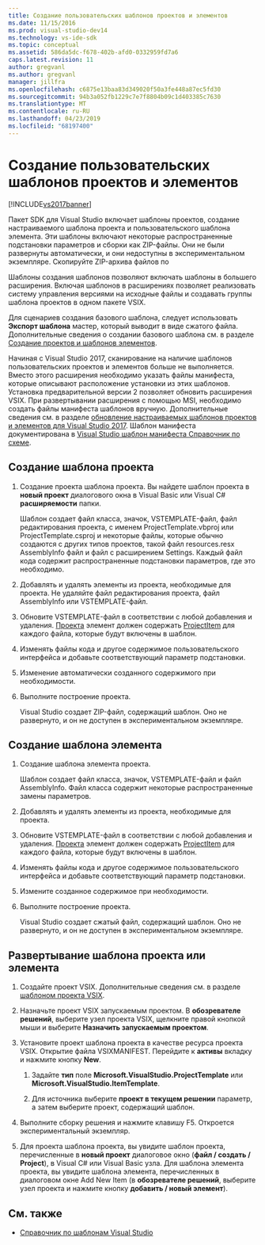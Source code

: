 ```yaml
---
title: Создание пользовательских шаблонов проектов и элементов
ms.date: 11/15/2016
ms.prod: visual-studio-dev14
ms.technology: vs-ide-sdk
ms.topic: conceptual
ms.assetid: 586da5dc-f678-402b-afd0-0332959fd7a6
caps.latest.revision: 11
author: gregvanl
ms.author: gregvanl
manager: jillfra
ms.openlocfilehash: c6875e13baa83d349020f50a3fe448a87ec5fd30
ms.sourcegitcommit: 94b3a052fb1229c7e7f8804b09c1d403385c7630
ms.translationtype: MT
ms.contentlocale: ru-RU
ms.lasthandoff: 04/23/2019
ms.locfileid: "68197400"
---
```

# <a name="creating-custom-project-and-item-templates"></a>Создание пользовательских шаблонов проектов и элементов
[!INCLUDE[vs2017banner](../includes/vs2017banner.md)]

Пакет SDK для Visual Studio включает шаблоны проектов, создание настраиваемого шаблона проекта и пользовательского шаблона элемента. Эти шаблоны включают некоторые распространенные подстановки параметров и сборки как ZIP-файлы. Они не были развернуты автоматически, и они недоступны в экспериментальном экземпляре. Скопируйте ZIP-архива файлов по

Шаблоны создания шаблонов позволяют включать шаблоны в большего расширения. Включая шаблонов в расширениях позволяет реализовать систему управления версиями на исходные файлы и создавать группы шаблона проектов в одном пакете VSIX.

Для сценариев создания базового шаблона, следует использовать **Экспорт шаблона** мастер, который выводит в виде сжатого файла. Дополнительные сведения о создании базового шаблона см. в разделе [Создание проектов и шаблонов элементов](../ide/creating-project-and-item-templates.md).

Начиная с Visual Studio 2017, сканирование на наличие шаблонов пользовательских проектов и элементов больше не выполняется. Вместо этого расширения необходимо указать файлы манифеста, которые описывают расположение установки из этих шаблонов. Установка предварительной версии 2 позволяет обновить расширения VSIX. При развертывании расширения с помощью MSI, необходимо создать файлы манифеста шаблонов вручную. Дополнительные сведения см. в разделе [обновление настраиваемых шаблонов проектов и элементов для Visual Studio 2017](/visualstudio/extensibility/upgrading-custom-project-and-item-templates-for-visual-studio-2017?view=vs-2015). Шаблон манифеста документирована в [Visual Studio шаблон манифеста Справочник по схеме](/visualstudio/extensibility/visual-studio-template-manifest-schema-reference).

## <a name="create-a-project-template"></a>Создание шаблона проекта

1. Создание проекта шаблона проекта. Вы найдете шаблон проекта в **новый проект** диалогового окна в Visual Basic или Visual C# **расширяемости** папки.

     Шаблон создает файл класса, значок, VSTEMPLATE-файл, файл редактирования проекта, с именем ProjectTemplate.vbproj или ProjectTemplate.csproj и некоторые файлы, которые обычно создаются с других типов проектов, такой файл resources.resx AssemblyInfo файл и файл с расширением Settings. Каждый файл кода содержит распространенные подстановки параметров, где это необходимо.

2. Добавлять и удалять элементы из проекта, необходимые для проекта. Не удаляйте файл редактирования проекта, файл AssemblyInfo или VSTEMPLATE-файл.

3. Обновите VSTEMPLATE-файл в соответствии с любой добавления и удаления. [Проекта](../extensibility/project-element-visual-studio-templates.md) элемент должен содержать [ProjectItem](../extensibility/projectitem-element-visual-studio-item-templates.md) для каждого файла, которые будут включены в шаблон.

4. Изменять файлы кода и другое содержимое пользовательского интерфейса и добавьте соответствующий параметр подстановки.

5. Изменение автоматически созданного содержимого при необходимости.

6. Выполните построение проекта.

     Visual Studio создает ZIP-файл, содержащий шаблон. Оно не развернуто, и он не доступен в экспериментальном экземпляре.

## <a name="create-an-item-template"></a>Создание шаблона элемента

1. Создание шаблона элемента проекта.

     Шаблон создает файл класса, значок, VSTEMPLATE-файл и файл AssemblyInfo. Файл класса содержит некоторые распространенные замены параметров.

2. Добавлять и удалять элементы из проекта, необходимые для проекта.

3. Обновите VSTEMPLATE-файл в соответствии с любой добавления и удаления. [Проекта](../extensibility/project-element-visual-studio-templates.md) элемент должен содержать [ProjectItem](../extensibility/projectitem-element-visual-studio-item-templates.md) для каждого файла, которые будут включены в шаблон.

4. Изменять файлы кода и другое содержимое пользовательского интерфейса и добавьте соответствующий параметр подстановки.

5. Измените созданное содержимое при необходимости.

6. Выполните построение проекта.

     Visual Studio создает сжатый файл, содержащий шаблон. Оно не развернуто, и он не доступен в экспериментальном экземпляре.

## <a name="deploy-the-project-or-item-template"></a>Развертывание шаблона проекта или элемента

1. Создайте проект VSIX. Дополнительные сведения см. в разделе [шаблоном проекта VSIX](../extensibility/vsix-project-template.md).

2. Назначьте проект VSIX запускаемым проектом. В **обозревателе решений**, выберите узел проекта VSIX, щелкните правой кнопкой мыши и выберите **Назначить запускаемым проектом**.

3. Установите проект шаблона проекта в качестве ресурса проекта VSIX. Открытие файла VSIXMANIFEST. Перейдите к **активы** вкладку и нажмите кнопку **New**.

    1. Задайте **тип** поле **Microsoft.VisualStudio.ProjectTemplate** или **Microsoft.VisualStudio.ItemTemplate**.

    2. Для источника выберите **проект в текущем решении** параметр, а затем выберите проект, содержащий шаблон.

4. Выполните сборку решения и нажмите клавишу F5. Откроется экспериментальный экземпляр.

5. Для проекта шаблона проекта, вы увидите шаблон проекта, перечисленные в **новый проект** диалоговое окно (**файл / создать / Project**), в Visual C# или Visual Basic узла. Для шаблона элемента проекта, вы увидите шаблона элемента, перечисленных в диалоговом окне Add New Item (в **обозревателе решений**, выберите узел проекта и нажмите кнопку **добавить / новый элемент**).

## <a name="see-also"></a>См. также

- [Справочник по шаблонам Visual Studio](../ide/visual-studio-template-reference.md)